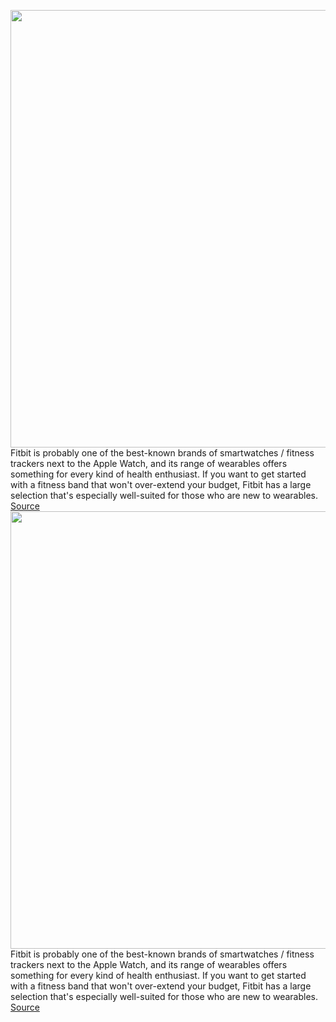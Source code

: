<img src='https://cdn.vox-cdn.com/thumbor/DXUD7SUqstERyOvP4PGejVW-0AA=/0x0:2040x1360/1200x800/filters:focal(982x499:1308x825)/cdn.vox-cdn.com/uploads/chorus_image/image/66162613/ngarun_190305_3273_0018.0.jpg' width='700px' /><br/>
Fitbit is probably one of the best-known brands of smartwatches / fitness trackers next to the Apple Watch, and its range of wearables offers something for every kind of health enthusiast. If you want to get started with a fitness band that won't over-extend your budget, Fitbit has a large selection that's especially well-suited for those who are new to wearables.
<a href='https://www.theverge.com/2020/1/24/21078627/how-to-pick-fitbit-guide-versa-2-ionic-charge-3-inspire-ace-smartwatch-price'> Source <a/><img src='https://cdn.vox-cdn.com/thumbor/DXUD7SUqstERyOvP4PGejVW-0AA=/0x0:2040x1360/1200x800/filters:focal(982x499:1308x825)/cdn.vox-cdn.com/uploads/chorus_image/image/66162613/ngarun_190305_3273_0018.0.jpg' width='700px' /><br/>
Fitbit is probably one of the best-known brands of smartwatches / fitness trackers next to the Apple Watch, and its range of wearables offers something for every kind of health enthusiast. If you want to get started with a fitness band that won't over-extend your budget, Fitbit has a large selection that's especially well-suited for those who are new to wearables.
<a href='https://www.theverge.com/2020/1/24/21078627/how-to-pick-fitbit-guide-versa-2-ionic-charge-3-inspire-ace-smartwatch-price'> Source <a/>